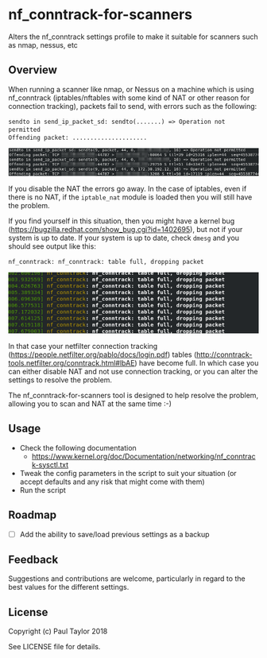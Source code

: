 # nf_conntrack-for-scanners
Alters the nf_conntrack settings profile to make it suitable for scanners such as nmap, nessus, etc

## Overview
When running a scanner like nmap, or Nessus on a machine which is using nf_conntrack (iptables/nftables with some kind of NAT or other reason for connection tracking), packets fail to send, with errors such as the following:
```
sendto in send_ip_packet_sd: sendto(.......) => Operation not permitted
Offending packet: .....................
```
![dmesg](images/nmap.png)

If you disable the NAT the errors go away. In the case of iptables, even if there is no NAT, if the `iptable_nat` module is loaded then you will still have the problem.

If you find yourself in this situation, then you might have a kernel bug (https://bugzilla.redhat.com/show_bug.cgi?id=1402695), but not if your system is up to date. If your system is up to date, check `dmesg` and you should see output like this:
```
nf_conntrack: nf_conntrack: table full, dropping packet
```
![dmesg](images/dmesg.png)

In that case your netfilter connection tracking (https://people.netfilter.org/pablo/docs/login.pdf) tables (http://conntrack-tools.netfilter.org/conntrack.html#lbAE) have become full. In which case you can either disable NAT and not use connection tracking, or you can alter the settings to resolve the problem.

The nf_conntrack-for-scanners tool is designed to help resolve the problem, allowing you to scan and NAT at the same time :-)

## Usage

- Check the following documentation
  - https://www.kernel.org/doc/Documentation/networking/nf_conntrack-sysctl.txt
- Tweak the config parameters in the script to suit your situation (or accept defaults and any risk that might come with them)
- Run the script


## Roadmap

- [ ] Add the ability to save/load previous settings as a backup

## Feedback
Suggestions and contributions are welcome, particularly in regard to the best values for the different settings.

## License
Copyright (c) Paul Taylor 2018

See LICENSE file for details. 

